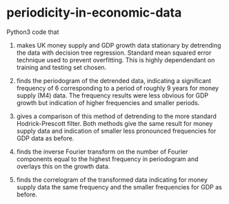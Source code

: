 # periodicity-in-economic-data

Python3 code that 

1) makes UK money supply and GDP growth data stationary by detrending the data with decision tree regression. Standard mean squared error technique used to prevent overfitting. This is highly dependendant on training and testing set chosen.

2) finds the periodogram of the detrended data, indicating a significant frequency of 6 corresponding to a period of roughly 9 years for money supply (M4) data. The frequency results were less obvious for GDP growth but indication of higher frequencies and smaller periods.

3) gives a comparison of this method of detrending to the more standard Hodrick-Prescott filter. Both methods give the same result for money supply data and indication of smaller less pronounced frequencies for GDP data as before.

4) finds the inverse Fourier transform on the number of Fourier components equal to the highest frequency in periodogram and overlays this on the growth data.

5) finds the correlogram of the transformed data indicating for money supply data the same frequency and the smaller frequencies for GDP as before.
